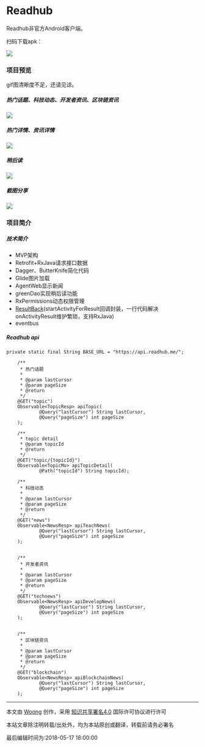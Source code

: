 # Readhub
Readhub非官方Android客户端。

扫码下载apk：

![](https://ws2.sinaimg.cn/large/006tKfTcgy1frq52hobp9j30aq0aq0vb.jpg)



### 项目预览

gif图清晰度不足，还请见谅。



##### 热门话题、科技动态、开发者资讯、区块链资讯

![](https://ws3.sinaimg.cn/large/006tNc79ly1fz422x41dzg30840e81l4.gif)

##### 热门详情、资讯详情

![](https://ws4.sinaimg.cn/large/006tNc79ly1fz42831b8dg30820e8hdw.gif)

##### 稍后读

![](https://ws1.sinaimg.cn/large/006tNc79ly1fz42aw5qxbg30820e8hdw.gif)

##### 截图分享

![](https://ws1.sinaimg.cn/large/006tNc79ly1fz42w0ovbgg30820e8hdt.gif)

### 项目简介

##### 技术简介

- MVP架构
- Retrofit+RxJava请求接口数据
- Dagger、ButterKnife简化代码
- Glide图片加载
- AgentWeb显示新闻
- greenDao实现稍后读功能
- RxPermissions动态权限管理
- [ResultBack](https://github.com/j1406493495/ResultBack)(startActivityForResult回调封装，一行代码解决onActivityResult维护繁琐，支持RxJava)
- eventbus



##### Readhub api

```
private static final String BASE_URL = "https://api.readhub.me/";
```



```
    /**
     * 热门话题
     *
     * @param lastCursor
     * @param pageSize
     * @return
     */
    @GET("topic")
    Observable<TopicResp> apiTopic(
            @Query("lastCursor") String lastCursor,
            @Query("pageSize") int pageSize
    );

    /**
     * topic detail
     * @param topicId
     * @return
     */
    @GET("topic/{topicId}")
    Observable<TopicMo> apiTopicDetail(
            @Path("topicId") String topicId);

    /**
     * 科技动态
     *
     * @param lastCursor
     * @param pageSize
     * @return
     */
    @GET("news")
    Observable<NewsResp> apiTeachNews(
            @Query("lastCursor") String lastCursor,
            @Query("pageSize") int pageSize
    );


    /**
     * 开发者资讯
     *
     * @param lastCursor
     * @param pageSize
     * @return
     */
    @GET("technews")
    Observable<NewsResp> apiDevelopNews(
            @Query("lastCursor") String lastCursor,
            @Query("pageSize") int pageSize
    );


    /**
     * 区块链资讯
     *
     * @param lastCursor
     * @param pageSize
     * @return
     */
    @GET("blockchain")
    Observable<NewsResp> apiBlockchainNews(
            @Query("lastCursor") String lastCursor,
            @Query("pageSize") int pageSize
    );
```



---

本文由 [Woong](http://woong.com.cn/) 创作，采用 [知识共享署名4.0](https://creativecommons.org/licenses/by/4.0/) 国际许可协议进行许可

本站文章除注明转载/出处外，均为本站原创或翻译，转载前请务必署名

最后编辑时间为:2018-05-17 18:00:00
